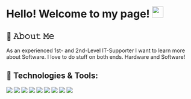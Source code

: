 # Hello! Welcome to my page! <img src="https://raw.githubusercontent.com/MartinHeinz/MartinHeinz/master/wave.gif" width="30px" height="30px" />

## :book: 𝙰𝚋𝚘𝚞𝚝 𝙼𝚎

As an experienced 1st- and 2nd-Level IT-Supporter I want to learn more about Software. I love to do stuff on both ends. Hardware and Software!

## 🔧 Technologies & Tools:
![](https://img.shields.io/badge/Editor-IntelliJ-blue)
![](https://img.shields.io/badge/Code-Java-blue)
![](https://img.shields.io/badge/Code-JavaScript-blue)
![](https://img.shields.io/badge/Code-Typescript-blue)
![](https://img.shields.io/badge/Code-HTML-blue)
![](https://img.shields.io/badge/Code-CSS-blue)
![](https://img.shields.io/badge/Tools-Docker-blue)
![](https://img.shields.io/badge/Tools-Spring_Boot-blue)
![](https://img.shields.io/badge/Database-MongoDB-blue)
